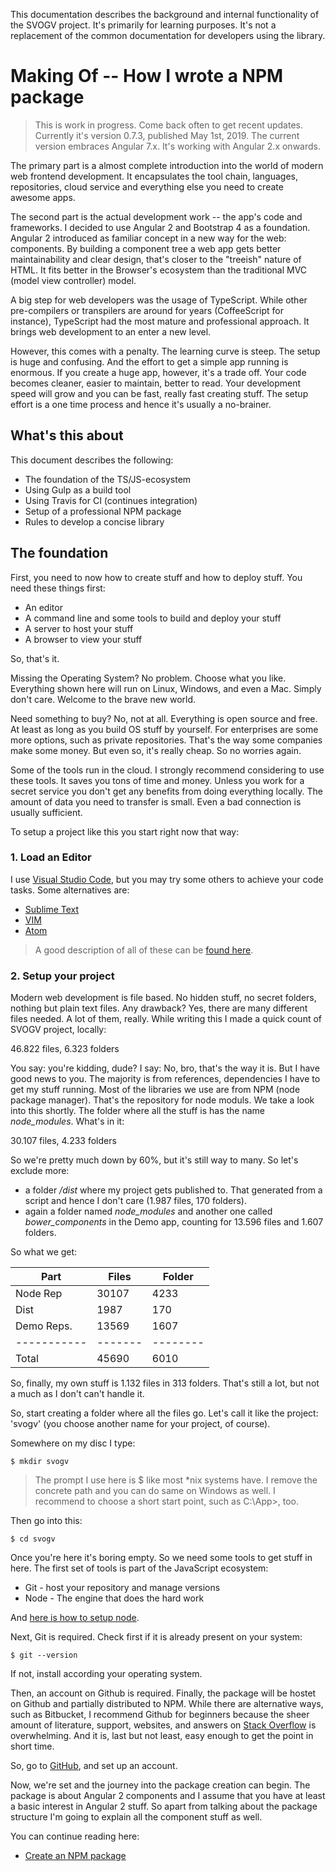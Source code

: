 This documentation describes the background and internal functionality of the SVOGV project. It's primarily for learning purposes.
It's not a replacement of the common documentation for developers using the library.

# Making Of -- How I wrote a NPM package

> This is work in progress. Come back often to get recent updates. Currently it's version 0.7.3, published May 1st, 2019. The current version embraces Angular 7.x. It's working with Angular 2.x onwards.

The primary part is a almost complete introduction into the world of modern web frontend development. It encapsulates the
tool chain, languages, repositories, cloud service and everything else you need to create awesome apps.

The second part is the actual development work -- the app's code and frameworks. I decided to use Angular 2 and Bootstrap 4
as a foundation. Angular 2 introduced as familiar concept in a new way for the web: components. By building a component tree a web app gets better maintainability and clear design, that's closer to the "treeish" nature of HTML. It fits better in the Browser's ecosystem
than the traditional MVC (model view controller) model.

A big step for web developers was the usage of TypeScript. While other pre-compilers or transpilers are around for years (CoffeeScript for instance),
TypeScript had the most mature and professional approach. It brings web development to an enter a new level.

However, this comes with a penalty. The learning curve is steep. The setup is huge and confusing. And the effort to get a simple app running
is enormous. If you create a huge app, however, it's a trade off. Your code becomes cleaner, easier to maintain, better to read. Your development
speed will grow and you can be fast, really fast creating stuff. The setup effort is a one time process and hence it's usually a no-brainer.

## What's this about

This document describes the following:

- The foundation of the TS/JS-ecosystem
- Using Gulp as a build tool
- Using Travis for CI (continues integration)
- Setup of a professional NPM package
- Rules to develop a concise library

## The foundation

First, you need to now how to create stuff and how to deploy stuff. You need these things first:

- An editor
- A command line and some tools to build and deploy your stuff
- A server to host your stuff
- A browser to view your stuff

So, that's it.

Missing the Operating System? No problem. Choose what you like. Everything shown here will run on Linux, Windows, and even a Mac.
Simply don't care. Welcome to the brave new world.

Need something to buy? No, not at all. Everything is open source and free. At least as long as you build OS stuff by yourself. For enterprises
are some more options, such as private repositories. That's the way some companies make some money. But even so, it's really cheap. So no
worries again.

Some of the tools run in the cloud. I strongly recommend considering to use these tools. It saves you tons of time and money. Unless you work
for a secret service you don't get any benefits from doing everything locally. The amount of data you need to transfer is small. Even a bad
connection is usually sufficient.

To setup a project like this you start right now that way:

### 1. Load an Editor

I use [Visual Studio Code](https://code.visualstudio.com/), but you may try some others to achieve your code tasks. Some alternatives are:

- [Sublime Text](https://www.sublimetext.com/)
- [VIM](https://www.liveedu.tv/godlyperfection/)
- [Atom](https://atom.io/)

> A good description of all of these can be [found here](http://blog.liveedu.tv/10-best-text-editors-programming-2016/).

### 2. Setup your project

Modern web development is file based. No hidden stuff, no secret folders, nothing but plain text files. Any drawback? Yes, there are many
different files needed. A lot of them, really. While writing this I made a quick count of SVOGV project, locally:

46.822 files, 6.323 folders

You say: you're kidding, dude? I say: No, bro, that's the way it is. But I have good news to you. The majority is from references, dependencies
I have to get my stuff running. Most of the libraries we use are from NPM (node package manager). That's the repository for node moduls. We take a look
into this shortly. The folder where all the stuff is has the name _node_modules_. What's in it:

30.107 files, 4.233 folders

So we're pretty much down by 60%, but it's still way to many. So let's exclude more:

- a folder _/dist_ where my project gets published to. That generated from a script and hence I don't care (1.987 files, 170 folders).
- again a folder named _node_modules_ and another one called _bower_components_ in the Demo app, counting for 13.596 files and 1.607 folders.

So what we get:

| Part        | Files   | Folder   |
| ----------- | ------- | -------- |
| Node Rep    | 30107   | 4233     |
| Dist        | 1987    | 170      |
| Demo Reps.  | 13569   | 1607     |
| ----------- | ------- | -------- |
| Total       | 45690   | 6010     |

So, finally, my own stuff is 1.132 files in 313 folders. That's still a lot, but not a much as I don't can't handle it.

So, start creating a folder where all the files go. Let's call it like the project: 'svogv' (you choose another name for your project, of course).

Somewhere on my disc I type:

```
$ mkdir svogv
```

> The prompt I use here is \$ like most \*nix systems have. I remove the concrete path and you can do same on Windows as well. I recommend to choose a short start point, such as C:\App>, too.

Then go into this:

```
$ cd svogv
```

Once you're here it's boring empty. So we need some tools to get stuff in here. The first set of tools is part of the JavaScript ecosystem:

- Git - host your repository and manage versions
- Node - The engine that does the hard work

And [here is how to setup node](./setup/setup-node).

Next, Git is required. Check first if it is already present on your system:

```
$ git --version
```

If not, install according your operating system. 

Then, an account on Github is required. Finally, the package will be hostet on Github and partially distributed to NPM. While there are alternative ways, such as Bitbucket, I recommend Github for beginners because the sheer amount of literature, support, websites, and answers on [Stack Overflow](https://stackoverflow.com/)
is overwhelming. And it is, last but not least, easy enough to get the point in short time.

So, go to [GitHub](https://github.com/), and set up an account.

Now, we're set and the journey into the package creation can begin. The package is about Angular 2 components and I assume that you have at least a basic
interest in Angular 2 stuff. So apart from talking about the package structure I'm going to explain all the component stuff as well.

You can continue reading here:

- [Create an NPM package](./create-npm)
